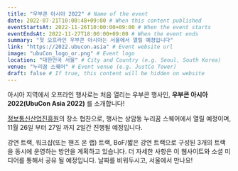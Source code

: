 ```yaml
---
title: "우부콘 아시아 2022" # Name of the event
date: 2022-07-21T10:00:48+09:00 # When this content published
eventStartsAt: 2022-11-26T10:00:00+09:00 # When the event starts
eventEndsAt: 2022-11-27T18:00:00+09:00 # When the event ends
summary: "첫 오프라인 우부콘 아시아는 서울에서 열릴 예정입니다"
link: "https://2022.ubucon.asia" # Event website url
image: "ubuCon_logo_or.png" # Event logo
location: "대한민국 서울" # City and Country (e.g. Seoul, South Korea)
venue: "누리꿈 스퀘어" # Event venue (e.g. JustCo Tower)
draft: false # If true, this content will be hidden on website
---
```


아시아 지역에서 오프라인 행사로는 처음 열리는 우부콘 행사인, **우부콘 아시아 2022(UbuCon Asia 2022)** 를 소개합니다! 

[정보통신산업진흥원](https://oss.kr)의 장소 협찬으로, 행사는 상암동 누리꿈 스퀘어에서 열릴 예정이며,
11월 26일 부터 27일 까지 2일간 진행될 예정입니다.

강연 트랙, 워크샵(또는 핸즈 온 랩) 트랙, BoF/짧은 강연 트랙으로 구성된 3개의 트랙을 동시에 운영하는 방안을 계획하고 있습니다. 
더 자세한 사항은 이 웹사이트와 소셜 미디어를 통해서 공유 될 예정입니다. 날짜를 비워두시고, 서울에서 만나요! 